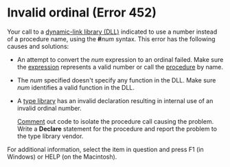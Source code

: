 
# Invalid ordinal (Error 452)

Your call to a  [dynamic-link library (DLL)](b8bdf64f-5920-1ae9-16d0-b26d09524a30.md) indicated to use a number instead of a procedure name, using the **#**_num_ syntax. This error has the following causes and solutions:



- An attempt to convert the  _num_ expression to an ordinal failed. Make sure the [expression](b8bdf64f-5920-1ae9-16d0-b26d09524a30.md) represents a valid number or call the [procedure](b8bdf64f-5920-1ae9-16d0-b26d09524a30.md) by name.
    
- The  _num_ specified doesn't specify any function in the DLL. Make sure _num_ identifies a valid function in the DLL.
    
- A  [type library](b8bdf64f-5920-1ae9-16d0-b26d09524a30.md) has an invalid declaration resulting in internal use of an invalid ordinal number.
    
     [Comment](b8bdf64f-5920-1ae9-16d0-b26d09524a30.md) out code to isolate the procedure call causing the problem. Write a **Declare** statement for the procedure and report the problem to the type library vendor.
    

For additional information, select the item in question and press F1 (in Windows) or HELP (on the Macintosh).
